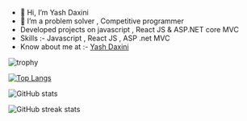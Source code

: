 - 👋 Hi, I’m Yash Daxini
- 👀 I’m a problem solver , Competitive programmer
- Developed projects on javascript , React JS & ASP.NET core MVC
- Skills :- Javascript , React JS , ASP .net MVC 
- Know about me at :- [Yash Daxini](https://yash-daxini.netlify.app/) 



![trophy](https://github-profile-trophy.vercel.app/?username=Yash-Daxini&show_icons=true&theme=radical)

[![Top Langs](https://github-readme-stats.vercel.app/api/top-langs/?username=Yash-Daxini&show_icons=true&theme=radical)](https://github.com/anuraghazra/github-readme-stats)

![GitHub stats](https://github-readme-stats.vercel.app/api?username=Yash-Daxini&show_icons=true&theme=radical)  

![GitHub streak stats](https://streak-stats.demolab.com/?user=Yash-Daxini&theme=radical)  

